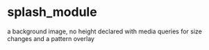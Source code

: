 splash_module
=============

a background image, no height declared with media queries for size changes and a pattern overlay

